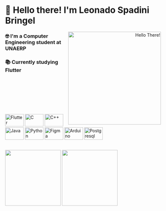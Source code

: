 # 👋 Hello there! I'm Leonado Spadini Bringel


<div align="right">
  <img title="Hello There!", src="https://media.giphy.com/media/e6tWc6BpjyluE/giphy.gif", height=300 align="right"/>
</div>


<div align="left">
  <h3>
    🤓 I'm a Computer Engineering student at UNAERP
  </h3>
  <h3>
    📚 Currently studying Flutter
  </h3>
</div>


<br></br>
<br></br>
<br></br>


<div style="display: inline_block">
  <img title="Flutter" height="40" width="60" src="https://cdn.jsdelivr.net/gh/devicons/devicon/icons/flutter/flutter-original.svg">
  <img title="C" height="40" width="60" src="https://cdn.jsdelivr.net/gh/devicons/devicon/icons/c/c-original.svg">
  <img title="C++" height="40" width="60" src="https://cdn.jsdelivr.net/gh/devicons/devicon/icons/cplusplus/cplusplus-original.svg">
  <img title="Java" height="40" width="60" src="https://cdn.jsdelivr.net/gh/devicons/devicon/icons/java/java-original.svg">
  <img title="Python" height="40" width="60" src="https://cdn.jsdelivr.net/gh/devicons/devicon/icons/python/python-original.svg">
  <img title="Figma" height="40" width="60" src="https://cdn.jsdelivr.net/gh/devicons/devicon/icons/figma/figma-original.svg">
  <img title="Arduino" height="40" width="60" src="https://cdn.jsdelivr.net/gh/devicons/devicon/icons/arduino/arduino-original.svg">
  <img title="Postgresql" height="40" width="60" src="https://cdn.jsdelivr.net/gh/devicons/devicon/icons/postgresql/postgresql-original.svg">
</div>


##


<div style="display: inline_block">
  <img height="180em" src="https://github-readme-stats.vercel.app/api?username=LeonardoBringel&hide_rank=true&hide=issues,contribs&count_private=true&show_icons=true&theme=dark"/>
  <img height="180em" src="https://github-readme-stats.vercel.app/api/top-langs/?username=LeonardoBringel&langs_count=4&layout=compact&theme=dark"/>
</div>

